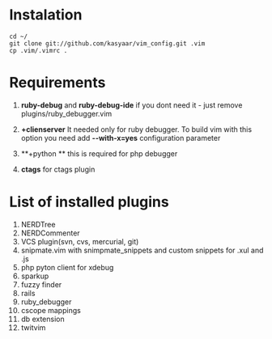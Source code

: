 # Instalation #
    cd ~/
    git clone git://github.com/kasyaar/vim_config.git .vim
    cp .vim/.vimrc .

# Requirements #
1. **ruby-debug** and **ruby-debug-ide** if you dont need it - just remove plugins/ruby_debugger.vim

2. **+clienserver** It needed only for ruby debugger. To build vim with this option you need add **--with-x=yes** configuration parameter

3. **+python ** this is required for php debugger

4. **ctags** for ctags plugin

# List of installed plugins #
1. NERDTree
2. NERDCommenter
3. VCS plugin(svn, cvs, mercurial, git)
4. snipmate.vim with snimpmate_snippets and custom snippets for .xul and .js
5. php pyton client for xdebug
6. sparkup
7. fuzzy finder
8. rails
9. ruby_debugger
10. cscope mappings
11. db extension
12. twitvim

